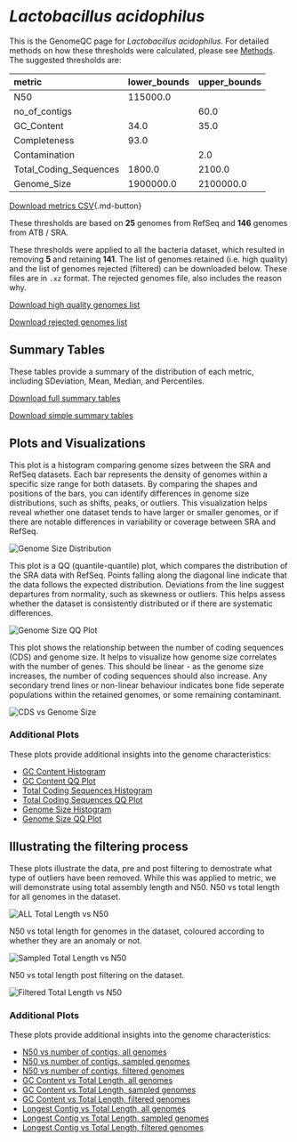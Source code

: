 # *Lactobacillus acidophilus*

This is the GenomeQC page for *Lactobacillus acidophilus*. For detailed methods on how these thresholds were calculated, please see [Methods](../../methods.md).
The suggested thresholds are: 

| metric                 | lower_bounds   | upper_bounds   |
|:-----------------------|:---------------|:---------------|
| N50                    | 115000.0       |                |
| no_of_contigs          |                | 60.0           |
| GC_Content             | 34.0           | 35.0           |
| Completeness           | 93.0           |                |
| Contamination          |                | 2.0            |
| Total_Coding_Sequences | 1800.0         | 2100.0         |
| Genome_Size            | 1900000.0      | 2100000.0      |

[Download metrics CSV](Lactobacillus_acidophilus_metrics.csv){.md-button}


These thresholds are based on **25** genomes from RefSeq and **146** genomes from ATB / SRA.

These thresholds were applied to all the bacteria dataset, which resulted in removing **5** and retaining **141**.
The list of genomes retained (i.e. high quality) and the list of genomes rejected (filtered) can be downloaded below. These files are in `.xz` format. The rejected genomes file, also includes the reason why.

[Download high quality genomes list](Lactobacillus_acidophilus_high_quality_genomes.csv.xz)


[Download rejected genomes list](Lactobacillus_acidophilus_filtered_out_genomes.csv.xz)



## Summary Tables
These tables provide a summary of the distribution of each metric, including SDeviation, Mean, Median, and Percentiles.

[Download full summary tables](summary.csv)

[Download simple summary tables](selected_summary.csv)

## Plots and Visualizations

This plot is a histogram comparing genome sizes between the SRA and RefSeq datasets. Each bar represents the density of genomes within a specific size range for both datasets. By comparing the shapes and positions of the bars, you can identify differences in genome size distributions, such as shifts, peaks, or outliers. This visualization helps reveal whether one dataset tends to have larger or smaller genomes, or if there are notable differences in variability or coverage between SRA and RefSeq.

![Genome Size Distribution](Genome_Size_refseq_histogram_kde.png)

This plot is a QQ (quantile-quantile) plot, which compares the distribution of the SRA data with RefSeq. Points falling along the diagonal line indicate that the data follows the expected distribution. Deviations from the line suggest departures from normality, such as skewness or outliers. This helps assess whether the dataset is consistently distributed or if there are systematic differences.

![Genome Size QQ Plot](Genome_Size_refseq_qqplot.png)

This plot shows the relationship between the number of coding sequences (CDS) and genome size. It helps to visualize how genome size correlates with the number of genes. This should be linear - as the genome size increases, the number of coding sequences should also increase. Any secondary trend lines or non-linear behaviour indicates bone fide seperate populations within the retained genomes, or some remaining contaminant. 

![CDS vs Genome Size](Lactobacillus_acidophilus_CDS_vs_Genome_Size.png)

### Additional Plots

These plots provide additional insights into the genome characteristics:

- [GC Content Histogram](GC_Content_refseq_histogram_kde.png)
- [GC Content QQ Plot](GC_Content_refseq_qqplot.png)
- [Total Coding Sequences Histogram](Total_Coding_Sequences_refseq_histogram_kde.png)
- [Total Coding Sequences QQ Plot](Total_Coding_Sequences_refseq_qqplot.png)
- [Genome Size Histogram](Genome_Size_refseq_histogram_kde.png)
- [Genome Size QQ Plot](Genome_Size_refseq_qqplot.png)
## Illustrating the filtering process
These plots illustrate the data, pre and post filtering to demostrate what type of outliers have been removed. While this was applied to metric, we will demonstrate using total assembly length and N50.
N50 vs total length for all genomes in the dataset.

![ALL Total Length vs N50](Lactobacillus_acidophilus_all_total_length_N50.png)

N50 vs total length for genomes in the dataset, coloured according to whether they are an anomaly or not.

![Sampled Total Length vs N50](Lactobacillus_acidophilus_sample_total_length_N50.png)

N50 vs total length post filtering on the dataset.

![Filtered Total Length vs N50](Lactobacillus_acidophilus_filt_total_length_N50.png)

### Additional Plots

These plots provide additional insights into the genome characteristics:

- [N50 vs number of contigs, all genomes](Lactobacillus_acidophilus_all_N50_number.png)
- [N50 vs number of contigs, sampled genomes](Lactobacillus_acidophilus_sample_N50_number.png)
- [N50 vs number of contigs, filtered genomes](Lactobacillus_acidophilus_filt_N50_number.png)
- [GC Content vs Total Length, all genomes](Lactobacillus_acidophilus_all_total_length_GC_Content.png)
- [GC Content vs Total Length, sampled genomes](Lactobacillus_acidophilus_sample_total_length_GC_Content.png)
- [GC Content vs Total Length, filtered genomes](Lactobacillus_acidophilus_filt_total_length_GC_Content.png)
- [Longest Contig vs Total Length, all genomes](Lactobacillus_acidophilus_all_total_length_longest.png)
- [Longest Contig vs Total Length, sampled genomes](Lactobacillus_acidophilus_sample_total_length_longest.png)
- [Longest Contig vs Total Length, filtered genomes](Lactobacillus_acidophilus_filt_total_length_longest.png)
